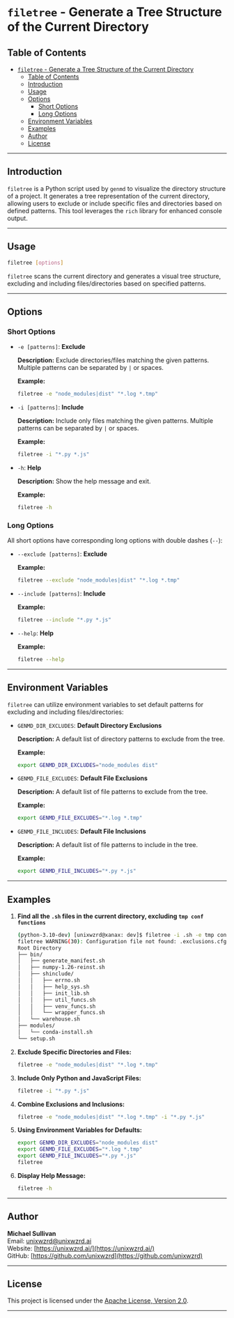 # `filetree` - Generate a Tree Structure of the Current Directory

## Table of Contents

- [`filetree` - Generate a Tree Structure of the Current Directory](#filetree---generate-a-tree-structure-of-the-current-directory)
  - [Table of Contents](#table-of-contents)
  - [Introduction](#introduction)
  - [Usage](#usage)
  - [Options](#options)
    - [Short Options](#short-options)
    - [Long Options](#long-options)
  - [Environment Variables](#environment-variables)
  - [Examples](#examples)
  - [Author](#author)
  - [License](#license)

---

## Introduction

`filetree` is a Python script used by `genmd` to visualize the directory structure of a project. It generates a tree representation of the current directory, allowing users to exclude or include specific files and directories based on defined patterns. This tool leverages the `rich` library for enhanced console output.

---

## Usage

```bash
filetree [options]
```

`filetree` scans the current directory and generates a visual tree structure, excluding and including files/directories based on specified patterns.

---

## Options

### Short Options

- `-e [patterns]`: **Exclude**

  **Description:** Exclude directories/files matching the given patterns. Multiple patterns can be separated by `|` or spaces.

  **Example:**

  ```bash
  filetree -e "node_modules|dist" "*.log *.tmp"
  ```

- `-i [patterns]`: **Include**

  **Description:** Include only files matching the given patterns. Multiple patterns can be separated by `|` or spaces.

  **Example:**

  ```bash
  filetree -i "*.py *.js"
  ```

- `-h`: **Help**

  **Description:** Show the help message and exit.

  **Example:**

  ```bash
  filetree -h
  ```

### Long Options

All short options have corresponding long options with double dashes (`--`):

- `--exclude [patterns]`: **Exclude**
  
  **Example:**

  ```bash
  filetree --exclude "node_modules|dist" "*.log *.tmp"
  ```

- `--include [patterns]`: **Include**
  
  **Example:**

  ```bash
  filetree --include "*.py *.js"
  ```

- `--help`: **Help**
  
  **Example:**

  ```bash
  filetree --help
  ```

---

## Environment Variables

`filetree` can utilize environment variables to set default patterns for excluding and including files/directories:

- `GENMD_DIR_EXCLUDES`: **Default Directory Exclusions**
  
  **Description:** A default list of directory patterns to exclude from the tree.

  **Example:**

  ```bash
  export GENMD_DIR_EXCLUDES="node_modules dist"
  ```

- `GENMD_FILE_EXCLUDES`: **Default File Exclusions**
  
  **Description:** A default list of file patterns to exclude from the tree.

  **Example:**

  ```bash
  export GENMD_FILE_EXCLUDES="*.log *.tmp"
  ```

- `GENMD_FILE_INCLUDES`: **Default File Inclusions**
  
  **Description:** A default list of file patterns to include in the tree.

  **Example:**

  ```bash
  export GENMD_FILE_INCLUDES="*.py *.js"
  ```

---

## Examples

1. **Find all the `.sh` files in the current directory, excluding `tmp conf functions`**

    ```bash
    (python-3.10-dev) [unixwzrd@xanax: dev]$ filetree -i .sh -e tmp conf functions
    filetree WARNING(30): Configuration file not found: .exclusions.cfg
    Root Directory
    ├── bin/
    │   ├── generate_manifest.sh
    │   ├── numpy-1.26-reinst.sh
    │   ├── shinclude/
    │   │   ├── errno.sh
    │   │   ├── help_sys.sh
    │   │   ├── init_lib.sh
    │   │   ├── util_funcs.sh
    │   │   ├── venv_funcs.sh
    │   │   └── wrapper_funcs.sh
    │   └── warehouse.sh
    ├── modules/
    │   └── conda-install.sh
    └── setup.sh
    ```

1. **Exclude Specific Directories and Files:**

    ```bash
    filetree -e "node_modules|dist" "*.log *.tmp"
    ```

1. **Include Only Python and JavaScript Files:**

    ```bash
    filetree -i "*.py *.js"
    ```

1. **Combine Exclusions and Inclusions:**

    ```bash
    filetree -e "node_modules|dist" "*.log *.tmp" -i "*.py *.js"
    ```

1. **Using Environment Variables for Defaults:**

    ```bash
    export GENMD_DIR_EXCLUDES="node_modules dist"
    export GENMD_FILE_EXCLUDES="*.log *.tmp"
    export GENMD_FILE_INCLUDES="*.py *.js"
    filetree
    ```

1. **Display Help Message:**

    ```bash
    filetree -h
    ```

---

## Author

**Michael Sullivan**  
Email: [unixwzrd@unixwzrd.ai](mailto:unixwzrd@unixwzrd.ai)  
Website: [https://unixwzrd.ai/](https://unixwzrd.ai/)  
GitHub: [https://github.com/unixwzrd](https://github.com/unixwzrd)

---

## License

This project is licensed under the [Apache License, Version 2.0](https://www.apache.org/licenses/LICENSE-2.0).

---
